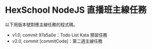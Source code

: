 <!--  -->
# HexSchool NodeJS 直播班主線任務
以下用版本號對應主線任務的程式碼。
- v1.0, commit 97a5a0e：Todo List Kata 預習任務
- v2.0, commit [commitCode]：第二週主線任務